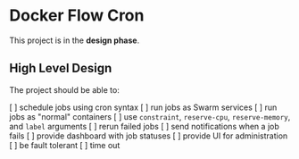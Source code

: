 # Docker Flow Cron

This project is in the **design phase**.

## High Level Design

The project should be able to:

[ ] schedule jobs using cron syntax
[ ] run jobs as Swarm services
[ ] run jobs as "normal" containers
[ ] use `constraint`, `reserve-cpu`, `reserve-memory`, and `label` arguments
[ ] rerun failed jobs
[ ] send notifications when a job fails
[ ] provide dashboard with job statuses
[ ] provide UI for administration
[ ] be fault tolerant
[ ] time out
